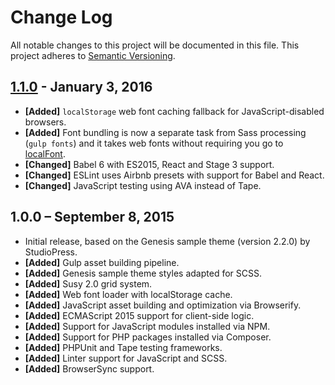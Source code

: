 # Change Log

All notable changes to this project will be documented in this file. This project adheres to [Semantic Versioning](http://semver.org/).

## [1.1.0] - January 3, 2016
- **[Added]** `localStorage` web font caching fallback for JavaScript-disabled browsers.
- **[Added]** Font bundling is now a separate task from Sass processing (`gulp fonts`) and it takes web fonts without requiring you go to [localFont](http://jaicab.com/localFont/).
- **[Changed]** Babel 6 with ES2015, React and Stage 3 support.
- **[Changed]** ESLint uses Airbnb presets with support for Babel and React.
- **[Changed]** JavaScript testing using AVA instead of Tape.

## 1.0.0 – September 8, 2015
- Initial release, based on the Genesis sample theme (version 2.2.0) by StudioPress.
- **[Added]** Gulp asset building pipeline.
- **[Added]** Genesis sample theme styles adapted for SCSS.
- **[Added]** Susy 2.0 grid system.
- **[Added]** Web font loader with localStorage cache.
- **[Added]** JavaScript asset building and optimization via Browserify.
- **[Added]** ECMAScript 2015 support for client-side logic.
- **[Added]** Support for JavaScript modules installed via NPM.
- **[Added]** Support for PHP packages installed via Composer.
- **[Added]** PHPUnit and Tape testing frameworks.
- **[Added]** Linter support for JavaScript and SCSS.
- **[Added]** BrowserSync support.

[unreleased]: https://github.com/goblindegook/genesis-starter/compare/1.0.0...HEAD
[1.1.0]: https://github.com/goblindegook/genesis-starter/compare/1.0.0...1.1.0
